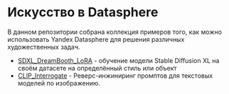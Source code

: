 # Искусство в Datasphere

В данном репозитории собрана коллекция примеров того, как можно использовать Yandex Datasphere для решения различных художественных задач.

* [SDXL_DreamBooth_LoRA](SDXL_DreamBooth_LoRA.ipynb) - обучение модели Stable Diffusion XL на своём датасете на определённый стиль или объект
* [CLIP_Interrogate](CLIP_Interrogate.ipynb) - Реверс-инжиниринг промптов для текстовых моделей по изображению.